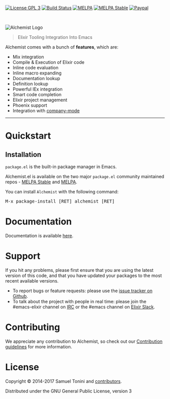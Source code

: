 [![License GPL 3][badge-license]](http://www.gnu.org/licenses/gpl-3.0.txt)
[![Build Status](https://img.shields.io/travis/tonini/alchemist.el.svg)](https://travis-ci.org/tonini/alchemist.el)
[![MELPA](http://melpa.org/packages/alchemist-badge.svg)](http://melpa.org/#/alchemist)
[![MELPA Stable](http://stable.melpa.org/packages/alchemist-badge.svg)](http://stable.melpa.org/#/alchemist)
[![Paypal](https://img.shields.io/badge/paypal-donate-blue.svg)](https://www.paypal.com/cgi-bin/webscr?cmd=_donations&business=tonini%2esamuel%40gmail%2ecom&lc=CH&item_name=Support%20Alchemist%20maintainer&currency_code=USD&bn=PP%2dDonationsBF%3abtn_donateCC_LG%2egif%3aNonHostedGuest)

<br/>

<p align="left">
  <img
  src="https://raw.githubusercontent.com/tonini/alchemist.el/master/images/alchemist_logo.png"
  alt="Alchemist Logo"/>
</p>

> Elixir Tooling Integration Into Emacs</blockquote>

Alchemist comes with a bunch of **features**, which are:

* Mix integration
* Compile & Execution of Elixir code
* Inline code evaluation
* Inline macro expanding
* Documentation lookup
* Definition lookup
* Powerful IEx integration
* Smart code completion
* Elixir project management
* Phoenix support
* Integration with [company-mode](http://company-mode.github.io/)

***

# Quickstart

## Installation

`package.el` is the built-in package manager in Emacs.

Alchemist.el is available on the two major `package.el` community maintained repos - [MELPA Stable](http://stable.melpa.org) and [MELPA](http://melpa.org).

You can install `Alchemist` with the following command:

<kbd>M-x package-install [RET] alchemist [RET]</kbd>

# Documentation

Documentation is available [here](http://alchemist.readthedocs.org/).

# Support

If you hit any problems, please first ensure that you are using the latest version of this code,
and that you have updated your packages to the most recent available versions.

* To report bugs or feature requests: please use the [issue tracker on Github](https://github.com/tonini/alchemist.el/issues).
* To talk about the project with people in real time: please join the #emacs-elixir channel on [IRC](http://de.wikipedia.org/wiki/Internet_Relay_Chat)
  or the #emacs channel on [Elixir Slack](https://elixir-lang.slack.com).

# Contributing

We appreciate any contribution to Alchemist, so check out our [Contribution guidelines](CONTRIBUTING.md) for more information.

# License

Copyright © 2014-2017 Samuel Tonini and
[contributors](https://github.com/tonini/alchemist.el/contributors).

Distributed under the GNU General Public License, version 3

[badge-license]: https://img.shields.io/badge/license-GPL_3-green.svg
